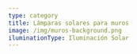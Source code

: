 ```yaml
---
type: category
title: Lámparas solares para muros
image: /img/muros-background.png
iluminationType: Iluminación Solar
---
```


